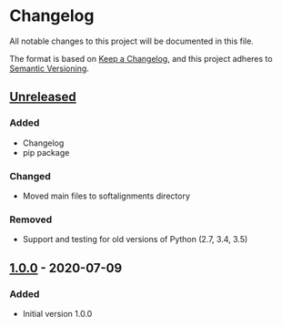 # Changelog
All notable changes to this project will be documented in this file.

The format is based on [Keep a Changelog](https://keepachangelog.com/en/1.0.0/),
and this project adheres to [Semantic Versioning](https://semver.org/spec/v2.0.0.html).

## [Unreleased]

### Added
- Changelog
- pip package

### Changed
- Moved main files to softalignments directory

### Removed
- Support and testing for old versions of Python (2.7, 3.4, 3.5)

## [1.0.0] - 2020-07-09

### Added
- Initial version 1.0.0


[Unreleased]: https://github.com/M4t1ss/SoftAlignments/compare/1.0.0...HEAD
[1.0.0]: https://github.com/M4t1ss/SoftAlignments/releases/tag/1.0.0